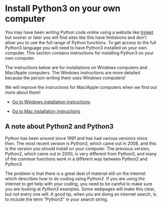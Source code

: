 # Install Python3 on your own computer

You may have been writing Python code *online* using a website like [trinket](https://trinket.io/) but sooner or later you will find sites like this have limitations and don't allow you to use the full range of Python functions. To get access to the full Python3 language you will need to have Python3 installed on your own computer. This section contains instructions for installing Python3 on your own computer.

The instructions below are for installations on Windows computers and Mac/Apple computers. The Windows instructions are more detailed because the person writing them uses Windows computers!

We will improve the instructions for Mac/Apple computers when we find out more about them!

* [Go to Windows installation instructions](Windows-installation)

* [Go to Mac installation instructions](MacOS-installation)

## A note about Python2 and Python3

Python has been around since 1991 and has had various versions since then. The most recent version is Python3, which came out in 2008, and this is the version you should install on your computer. The previous version, Python2, which came out in 2000, is very different from Python3, and many of the common functions work in a different way between Python2 and Python3.

The problem is that there is a great deal of material still on the internet which describes how to do coding using Python2. If you are using the internet to get help with your coding, you need to be careful to make sure you are looking at *Python3* examples. Some webpages will make this clear, but not every one will. A good tip, when you are doing an internet search, is to include the term "Python3" in your search string.
